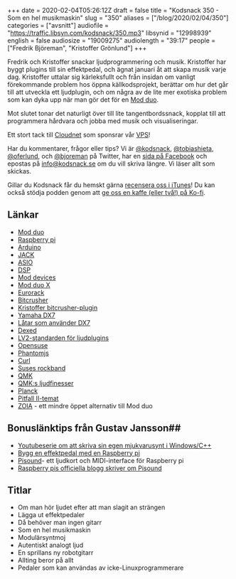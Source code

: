 +++
date = 2020-02-04T05:26:12Z
draft = false
title = "Kodsnack 350 - Som en hel musikmaskin"
slug = "350"
aliases = ["/blog/2020/02/04/350"]
categories = ["avsnitt"]
audiofile = "https://traffic.libsyn.com/kodsnack/350.mp3"
libsynid = "12998939"
english = false
audiosize = "19009275"
audiolength = "39:17"
people = ["Fredrik Björeman", "Kristoffer Grönlund"]
+++

Fredrik och Kristoffer snackar ljudprogrammering och musik. Kristoffer har byggt plugins till sin effektpedal, och ägnat januari åt att skapa musik varje dag. Kristoffer uttalar sig kärleksfullt och från insidan om vanligt förekommande problem hos öppna källkodsprojekt, berättar om hur det går till att utveckla ett ljudplugin, och om några av de lite mer exotiska problem som kan dyka upp när man gör det för en [Mod duo](https://www.moddevices.com/products/mod-duo).

Mot slutet tonar det naturligt över till lite tangentbordssnack, kopplat till att programmera hårdvara och jobba med musik och visualiseringar.

Ett stort tack till [Cloudnet](http://www.cloudnet.se) som sponsrar vår [VPS](http://en.wikipedia.org/wiki/Virtual_private_server)!

Har du kommentarer, frågor eller tips? Vi är [@kodsnack](https://www.twitter.com/kodsnack), [@tobiashieta](https://www.twitter.com/tobiashieta), [@oferlund](https://www.twitter.com/oferlund), och [@bjoreman](https://www.twitter.com/bjoreman) på Twitter, har en [sida på Facebook](https://www.facebook.com/kodsnack) och epostas på [info@kodsnack.se](mailto:info@kodsnack.se) om du vill skriva längre. Vi läser allt som skickas.

Gillar du Kodsnack får du hemskt gärna [recensera oss i iTunes](http://itunes.apple.com/se/podcast/kodsnack/id561631498?l=en)! Du kan också stödja podden genom att <a href="https://ko-fi.com/kodsnack" rel="payment">ge oss en kaffe (eller två!) på Ko-fi</a>.

## Länkar ##
* [Mod duo](https://www.moddevices.com/products/mod-duo)
* [Raspberry pi](https://en.wikipedia.org/wiki/Raspberry_Pi)
* [Arduino](https://en.wikipedia.org/wiki/Arduino)
* [JACK](https://en.wikipedia.org/wiki/JACK_Audio_Connection_Kit)
* [ASIO](https://en.wikipedia.org/wiki/Audio_Stream_Input/Output)
* [DSP](https://en.wikipedia.org/wiki/Digital_signal_processing)
* [Mod devices](https://www.moddevices.com/)
* [Mod duo X](https://www.moddevices.com/products/mod-duo-x)
* [Eurorack](https://en.wikipedia.org/wiki/Eurorack)
* [Bitcrusher](https://en.wikipedia.org/wiki/Bitcrusher)
* [Kristoffer bitcrusher-plugin](https://github.com/krig/bitcrusher.lv2)
* [Yamaha DX7](https://en.wikipedia.org/wiki/Yamaha_DX7)
* [Låtar som använder DX7](https://www.youtube.com/watch?v=WiYa4oUxKR8)
* [Dexed](https://asb2m10.github.io/dexed/)
* [LV2-standarden för ljudplugins](https://lv2plug.in/)
* [Opensuse](https://en.wikipedia.org/wiki/OpenSUSE)
* [Phantomjs](https://en.wikipedia.org/wiki/PhantomJS)
* [Curl](https://curl.haxx.se/)
* [Suses rockband](https://www.youtube.com/watch?v=0w6kXdHXxAA)
* [QMK](https://docs.qmk.fm/#/)
* [QMK:s ljudfinesser](https://docs.qmk.fm/#/feature_audio)
* [Planck](https://olkb.com/planck)
* [Pitfall II-temat](https://www.youtube.com/watch?v=WGyr8uwJ9cE)
* [ZOIA](https://empresseffects.com/products/zoia) - ett mindre öppet alternativ till Mod duo

## Bonuslänktips från  Gustav Jansson##
* [Youtubeserie om att skriva sin egen mjukvarusynt i Windows/C++](https://www.youtube.com/watch?v=tgamhuQnOkM)
* [Bygg en effektpedal med en Raspberry pi](https://www.hackster.io/news/use-a-raspberry-pi-to-build-your-own-pi-fx-multi-effects-guitar-pedal-board-9e2efcf096c5)
* [Pisound](https://blokas.io/pisound/)- ett ljudkort och MIDI-interface för Raspberry pi
* [Raspberry pis officiella blogg skriver om Pisound](https://www.raspberrypi.org/blog/making-sweet-sweet-music-pisound/)

## Titlar ##
* Om man hör ljudet efter att man slagit an strängen
* Lägga ut effektpedaler
* Då behöver man ingen gitarr
* Som en hel musikmaskin
* Modulärsyntmoj
* Autentiskt analogt ljud
* En sprillans ny robotgitarr
* Allting beror på allt
* Pedaler som kan användas av icke-Linuxprogrammerare